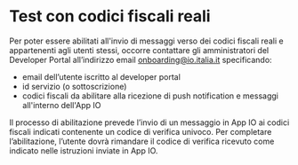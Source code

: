 # Test con codici fiscali reali

Per poter essere abilitati all'invio di messaggi verso dei codici fiscali reali e appartenenti agli utenti stessi, occorre contattare gli amministratori del Developer Portal all’indirizzo email [onboarding@io.italia.it](mailto:onboarding@io.italia.it) specificando:

* email dell’utente iscritto al developer portal
* id servizio (o sottoscrizione)
* codici fiscali da abilitare alla ricezione di push notification e messaggi all'interno dell'App IO

Il processo di abilitazione prevede l’invio di un messaggio in App IO ai codici fiscali indicati contenente un codice di verifica univoco. Per completare l’abilitazione, l’utente dovrà rimandare il codice di verifica ricevuto come indicato nelle istruzioni inviate in App IO.
